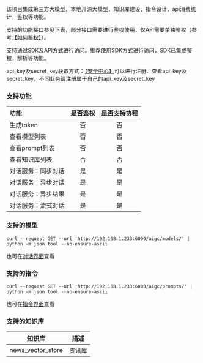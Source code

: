 该项目集成第三方大模型，本地开源大模型，知识库建设，指令设计，api消费统计，鉴权等功能。

支持的功能接口参见下表，部分接口需要进行鉴权使用，仅API需要单独鉴权（参考[【如何鉴权】](http://192.168.1.233:6053/api)）。

支持通过SDK及API方式进行访问。推荐使用SDK方式进行访问，SDK已集成鉴权，解析等功能。

api_key及secret_key获取方式：[【安全中心】](http://192.168.1.233:6053/get_secret)可以进行注册、查看api_key及secret_key，不同业务请注册属于自己的api_key及secret_key

### 支持功能
| 功能         | 是否鉴权 | 是否支持协程 |
|:-----------|:----:|:------:|
| 生成token    |  否   |   否    |
| 查看模型列表     |  否   |   否    |
| 查看prompt列表 |  否   |   否    |
| 查看知识库列表    |  否   |   否    |
| 对话服务：同步对话  |  是   |   是    |
| 对话服务：异步对话  |  是   |   是    |
| 对话服务：异步结果  |  是   |   是    |
| 对话服务：流式对话  |  是   |   是    |

### 支持的模型
```shell
curl --request GET --url 'http://192.168.1.233:6000/aigc/models/' | python -m json.tool --no-ensure-ascii
```
也可在[对话界面](http://192.168.1.233:6053/chat)查看

### 支持的指令
```shell
curl --request GET --url 'http://192.168.1.233:6000/aigc/prompts/' | python -m json.tool --no-ensure-ascii
```
也可在[指令界面](http://192.168.1.233:6053/prompts)查看

### 支持的知识库
| 知识库               | 描述  |
|-------------------|-----|
| news_vector_store | 资讯库 |
